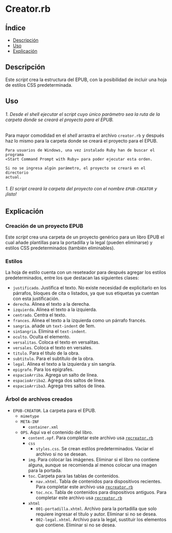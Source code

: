 # Creator.rb

## Índice

* [Descripción](#descripción)
* [Uso](#uso)
* [Explicación](#explicación)

## Descripción

Este *script* crea la estructura del EPUB, con la posibilidad de incluir una hoja de estilos CSS
predeterminada.

## Uso

###### 1. Desde el *shell* ejecutar el *script* cuyo único parámetro sea la ruta de la carpeta donde se creará el proyecto para el EPUB.

Para mayor comodidad en el *shell* arrastra el archivo `creator.rb` y después
haz lo mismo para la carpeta donde se creará el proyecto para el EPUB.

    Para usuarios de Windows, una vez instalado Ruby han de buscar el programa
    «Start Command Prompt with Ruby» para poder ejecutar esta orden.

    Si no se ingresa algún parámetro, el proyecto se creará en el directorio
    actual.

###### 1. El *script* creará la carpeta del proyecto con el nombre `EPUB-CREATOR` y ¡listo!

## Explicación

### Creación de un proyecto EPUB

Este *script* crea una carpeta de un proyecto genérico para un libro EPUB el cual añade plantillas para la portadilla y la legal (pueden eliminarse) y estilos CSS predeterminados (también eliminables).

### Estilos

La hoja de estilo cuenta con un reseteador para después agregar los estilos predeterminados, entre los que destacan las siguientes clases:

* `justificado`. Justifica el texto. No existe necesidad de explicitarlo en los párrafos, bloques de cita o listados, ya que sus etiquetas ya cuentan con esta justificación.
* `derecha`. Alinea el texto a la derecha.
* `izquierda`. Alinea el texto a la izquierda.
* `centrado`. Centra el texto.
* `frances`. Alinea el texto a la izquierda como un párrafo francés.
* `sangria`. añade un `text-indent` de 1em.
* `sinSangria`. Elimina el `text-indent`.
* `oculto`. Oculta el elemento.
* `versalitas`. Coloca el texto en versalitas.
* `versales`. Coloca el texto en versales.
* `titulo`. Para el título de la obra.
* `subtitulo`. Para el subtítulo de la obra.
* `legal`. Alinea el texto a la izquierda y sin sangría.
* `epigrafe`. Para los epígrafes.
* `espacioArriba`. Agrega un salto de línea.
* `espacioArriba2`. Agrega dos saltos de línea.
* `espacioArriba3`. Agrega tres saltos de línea.

### Árbol de archivos creados

* `EPUB-CREATOR`. La carpeta para el EPUB.
  * `mimetype`
  * `META-INF`
    * `container.xml`
  * `OPS`. Aquí va el contenido del libro.
    * `content.opf`. Para completar este archivo usa [`recreator.rb`](https://github.com/ColectivoPerroTriste/Herramientas/tree/master/EPUB/5%20-%20Recreador)
    * `css`
      * `styles.css`. Se crean estilos predeterminados. Vaciar el archivo si no se desean.
    * `img`. Para colocar las imágenes. Eliminar si el libro no contiene alguna, aunque se recomienda al menos colocar una imagen para la portada.
    * `toc`. Carpeta para las tablas de contenidos.
      * `nav.xhtml`. Tabla de contenidos para dispositivos recientes. Para completar este archivo usa [`recreator.rb`](https://github.com/ColectivoPerroTriste/Herramientas/tree/master/EPUB/5%20-%20Recreador)
      * `toc.ncx`. Tabla de contenidos para dispositivos antiguos. Para completar este archivo usa [`recreator.rb`](https://github.com/ColectivoPerroTriste/Herramientas/tree/master/EPUB/5%20-%20Recreador)
    * `xhtml`
      * `001-portadilla.xhtml`. Archivo para la portadilla que solo requiere ingresar el título y autor. Eliminar si no se desea.
      * `002-legal.xhtml`. Archivo para la legal, sustituir los elementos que contiene. Eliminar si no se desea.
